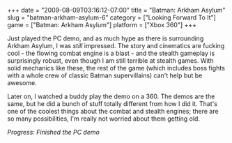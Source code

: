 +++
date = "2009-08-09T03:16:12-07:00"
title = "Batman: Arkham Asylum"
slug = "batman-arkham-asylum-6"
category = ["Looking Forward To It"]
game = ["Batman: Arkham Asylum"]
platform = ["Xbox 360"]
+++

Just played the PC demo, and as much hype as there is surrounding Arkham Asylum, I was <i>still</i> impressed.  The story and cinematics are fucking cool - the flowing combat engine is a blast - and the stealth gameplay is surprisingly robust, even though I am still terrible at stealth games.  With solid mechanics like these, the rest of the game (which includes boss fights with a whole crew of classic Batman supervillains) can't help but be awesome.

Later on, I watched a buddy play the demo on a 360.  The demos are the same, but he did a bunch of stuff totally different from how I did it.  That's one of the coolest things about the combat and stealth engines; there are so many possibilities, I'm really not worried about them getting old.

<i>Progress: Finished the PC demo</i>
